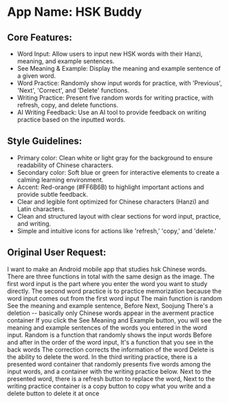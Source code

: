 # **App Name**: HSK Buddy

## Core Features:

- Word Input: Allow users to input new HSK words with their Hanzi, meaning, and example sentences.
- See Meaning & Example: Display the meaning and example sentence of a given word.
- Word Practice: Randomly show input words for practice, with 'Previous', 'Next', 'Correct', and 'Delete' functions.
- Writing Practice: Present five random words for writing practice, with refresh, copy, and delete functions.
- AI Writing Feedback: Use an AI tool to provide feedback on writing practice based on the inputted words.

## Style Guidelines:

- Primary color: Clean white or light gray for the background to ensure readability of Chinese characters.
- Secondary color: Soft blue or green for interactive elements to create a calming learning environment.
- Accent: Red-orange (#FF6B6B) to highlight important actions and provide subtle feedback.
- Clear and legible font optimized for Chinese characters (Hanzi) and Latin characters.
- Clean and structured layout with clear sections for word input, practice, and writing.
- Simple and intuitive icons for actions like 'refresh,' 'copy,' and 'delete.'

## Original User Request:
I want to make an Android mobile app that studies hsk Chinese words. There are three functions in total with the same design as the image. The first word input is the part where you enter the word you want to study directly. The second word practice is to practice memorization because the word input comes out from the first word input The main function is random See the meaning and example sentence, Before Next, Soojung There's a deletion -- basically only Chinese words appear in the averment practice container If you click the See Meaning and Example button, you will see the meaning and example sentences of the words you entered in the word input. Random is a function that randomly shows the input words Before and after in the order of the word input, It's a function that you see in the back words The correction corrects the information of the word Delete is the ability to delete the word. In the third writing practice, there is a presented word container that randomly presents five words among the input words, and a container with the writing practice below. Next to the presented word, there is a refresh button to replace the word, Next to the writing practice container is a copy button to copy what you write and a delete button to delete it at once
  
